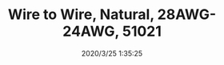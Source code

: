﻿---
layout: post 
title: Wire to Wire, Natural, 28AWG-24AWG, 51021
tags: 51021
categories: housing-terminal
overview: PHR-3, Wire to Wire, Natural, 28AWG-24AWG
series: 51021
part_number: 307-1
thumb_img: static/202003/307-thumb-20200325093610.jpg
image: static/202003/307-20200325093610.jpg
date: 2020/3/25 1:35:25
---



